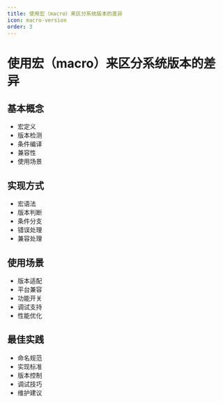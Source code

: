 ```yaml
---
title: 使用宏（macro）来区分系统版本的差异
icon: macro-version
order: 3
---
```


# 使用宏（macro）来区分系统版本的差异

## 基本概念
- 宏定义
- 版本检测
- 条件编译
- 兼容性
- 使用场景

## 实现方式
- 宏语法
- 版本判断
- 条件分支
- 错误处理
- 兼容处理

## 使用场景
- 版本适配
- 平台兼容
- 功能开关
- 调试支持
- 性能优化

## 最佳实践
- 命名规范
- 实现标准
- 版本控制
- 调试技巧
- 维护建议
